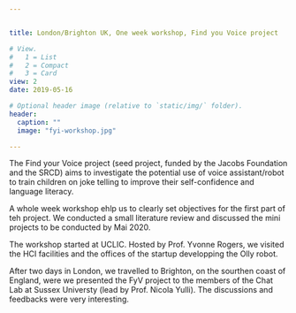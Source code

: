 ```yaml
---


title: London/Brighton UK, One week workshop, Find you Voice project

# View.
#   1 = List
#   2 = Compact
#   3 = Card
view: 2
date: 2019-05-16

# Optional header image (relative to `static/img/` folder).
header:
  caption: ""
  image: "fyi-workshop.jpg"

---
```

The Find your Voice project (seed project, funded by the Jacobs Foundation and the SRCD) aims to investigate the potential use of voice assistant/robot to train children on joke telling to improve their self-confidence and language literacy. 

A whole week workshop ehlp us to clearly set objectives for the first part of teh project. 
We conducted a small literature review and discussed the mini projects to be conducted by Mai 2020. 

The workshop started at UCLIC. Hosted by Prof. Yvonne Rogers, we visited the HCI facilities and the offices of the startup developping the Olly robot. 

After two days in London, we travelled to Brighton, on the sourthen coast of England, were we presented the FyV project to the members of the Chat Lab at Sussex Universty (lead by Prof. Nicola Yulli). The discussions and feedbacks were very interesting. 